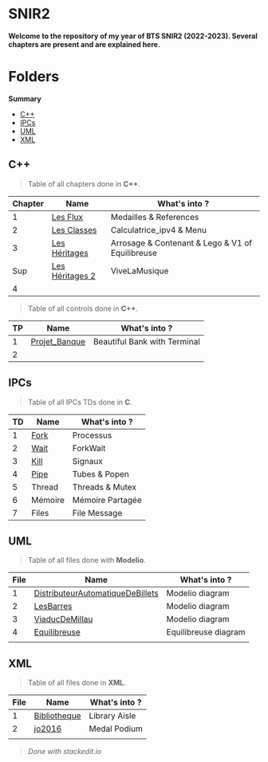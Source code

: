 # SNIR2
**Welcome to the repository of my year of BTS SNIR2 (2022-2023). Several chapters are present and are explained here.**

# Folders
**Summary**

- [C++](#c++)
- [IPCs](#ipcs)
- [UML](#uml)
- [XML](#xml)


## C++
> Table of all chapters done in **C++**.

|Chapter|Name        |What's into ?       |
|-------|------------|--------------------|
|1|[Les Flux](https://github.com/ClementDaguenet/SNIR2/tree/main/C%2B%2B/CH1_Les_Flux)|Medailles & References|
|2|[Les Classes](https://github.com/ClementDaguenet/SNIR2/tree/main/C%2B%2B/CH2_Les_Classes) |Calculatrice_ipv4 & Menu|
|3|[Les Héritages](https://github.com/ClementDaguenet/SNIR2/tree/main/C%2B%2B/CH3_LesHeritages)|Arrosage & Contenant & Lego & V1 of Equilibreuse|
|Sup|[Les Héritages 2](https://github.com/ClementDaguenet/SNIR2/tree/main/C%2B%2B/CHSUP_Heritage/ViveLaMusique)|ViveLaMusique|
|4|||

> Table of all controls done in **C++**.

|TP     |Name        |What's into ?       |
|-------|------------|--------------------|
|1|[Projet_Banque](https://github.com/ClementDaguenet/SNIR2/tree/main/C%2B%2B/TPCTRL1_Projet_Banque/Banque)|Beautiful Bank with Terminal|
|2|||


## IPCs
> Table of all IPCs TDs done in **C**.

|TD|Name        |What's into ?                          |
|-------|------------|--------------------|
|1|[Fork](https://github.com/ClementDaguenet/SNIR2/tree/main/IPCs/C/TD1)|Processus|
|2|[Wait](https://github.com/ClementDaguenet/SNIR2/tree/main/IPCs/C/TD2)|ForkWait|
|3|[Kill](https://github.com/ClementDaguenet/SNIR2/tree/main/IPCs/C/TD3)|Signaux|
|4|[Pipe](https://github.com/ClementDaguenet/SNIR2/tree/main/IPCs/C/TD4)|Tubes & Popen|
|5|Thread|Threads & Mutex|
|6|Mémoire|Mémoire Partagée|
|7|Files|File Message|

## UML
> Table of all files done with **Modelio**.

|File|Name        |What's into ?                          |
|-------|------------|--------------------|
|1|[DistributeurAutomatiqueDeBillets](https://github.com/ClementDaguenet/SNIR2/tree/main/UML/DistributeurAutomatiqueDeBillets)|Modelio diagram|
|2|[LesBarres](https://github.com/ClementDaguenet/SNIR2/tree/main/UML/LesBarres) |Modelio diagram|
|3|[ViaducDeMillau](https://github.com/ClementDaguenet/SNIR2/tree/main/UML/ViaducDeMillau)|Modelio diagram|
|4|[Equilibreuse](https://github.com/ClementDaguenet/SNIR2/tree/main/UML/Equilibreuse_CoursUML)|Equilibreuse diagram|
||||

## XML
> Table of all files done in **XML**.

|File|Name        |What's into ?                          |
|-------|------------|--------------------|
|1|[Bibliotheque](https://github.com/ClementDaguenet/SNIR2/tree/main/XML/Bibliotheque)|Library Aisle|
|2|[jo2016](https://github.com/ClementDaguenet/SNIR2/tree/main/XML/jo2016)|Medal Podium|
||||

>*Done with stackedit.io*
